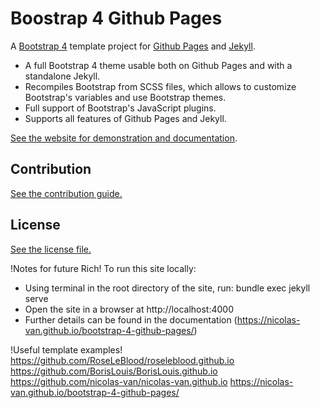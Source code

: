 
# Boostrap 4 Github Pages

A [Bootstrap 4](https://getbootstrap.com/) template project for [Github Pages](https://pages.github.com/) and [Jekyll](https://jekyllrb.com/).

* A full Bootstrap 4 theme usable both on Github Pages and with a standalone Jekyll.
* Recompiles Bootstrap from SCSS files, which allows to customize Bootstrap's variables and use Bootstrap themes.
* Full support of Bootstrap's JavaScript plugins.
* Supports all features of Github Pages and Jekyll.

[See the website for demonstration and documentation](https://nicolas-van.github.io/bootstrap-4-github-pages/).

## Contribution

[See the contribution guide.](./CONTRIBUTING.md)

## License

[See the license file.](./LICENSE.md)

!Notes for future Rich!
To run this site locally:
- Using terminal in the root directory of the site, run: bundle exec jekyll serve
- Open the site in a browser at http://localhost:4000  
- Further details can be found in the documentation (https://nicolas-van.github.io/bootstrap-4-github-pages/)

!Useful template examples!
https://github.com/RoseLeBlood/roseleblood.github.io
https://github.com/BorisLouis/BorisLouis.github.io
https://github.com/nicolas-van/nicolas-van.github.io
https://nicolas-van.github.io/bootstrap-4-github-pages/